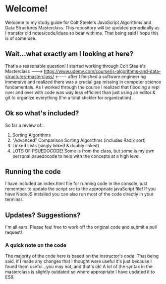 # Welcome!

Welcome to my study guide for Colt Steele's JavaScript Algorithms and Data Structures Masterclass. This repository will be updated periodically as I transfer old notes/code/ideas so bear with me. That being said I hope this is of some use.

## Wait...what exactly am I looking at here?

That's a reasonable question! I started working through Colt Steele's Masterclass ---> https://www.udemy.com/course/js-algorithms-and-data-structures-masterclass/ <--- after I finished a software engineering immersive and realized there was a crucial gap missing in computer science fundamentals. As I worked through the course I realized that flooding a repl over and over with code was way less efficient than just using an editor & git to organize everything (I'm a total stickler for organization).

## Ok so what's included?

So far a review of...

1. Sorting Algorithms
2. "Advanced" Comparison Sorting Algorithms (includes Radix sort)
3. Linked Lists (singly linked & doubly linked)
4. LOTS OF PSUEDOCODE! Some is from the class, but some is my own personal psuedocode to help with the concepts at a high level.

## Running the code

I have included an index.html file for running code in the console, just remember to update the script src to the appropriate javaScript file! If you have NodeJS installed you can also run most of the code directly in your terminal.

## Updates? Suggestions?

I'm all ears! Please feel free to work off the original code and submit a pull request!

### A quick note on the code

The majority of the code here is based on the instructor's code. That being said, if I made any changes that I thought were useful it's just because I found them useful...you may not, and that's ok! A lot of the syntax in the masterclass is slightly outdated so where appropriate I have updated it to ES6.
